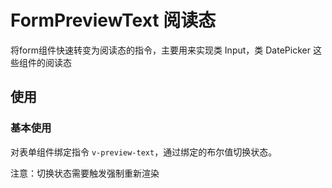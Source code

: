 # FormPreviewText 阅读态

将form组件快速转变为阅读态的指令，主要用来实现类 Input，类 DatePicker 这些组件的阅读态


## 使用

### 基本使用
对表单组件绑定指令 `v-preview-text`，通过绑定的布尔值切换状态。

注意：切换状态需要触发强制重新渲染

<demo src="./form-preview-text-demos/basic.vue"></demo>


